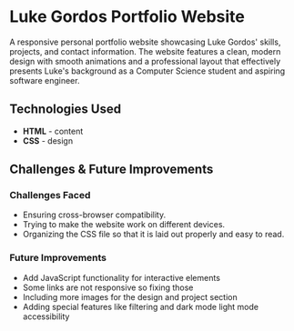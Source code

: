 # **Luke Gordos Portfolio Website**

A responsive personal portfolio website showcasing Luke Gordos' skills, projects, and contact information. The website features a clean, modern design with smooth animations and a professional layout that effectively presents Luke's background as a Computer Science student and aspiring software engineer.

## **Technologies Used**

* **HTML** \- content  
* **CSS** \- design

## **Challenges & Future Improvements**

### **Challenges Faced**

* Ensuring cross-browser compatibility.  
* Trying to make the website work on different devices.  
* Organizing the CSS file so that it is laid out properly and easy to read.

### **Future Improvements**

* Add JavaScript functionality for interactive elements  
* Some links are not responsive so fixing those  
* Including more images for the design and project section  
* Adding special features like filtering and dark mode light mode accessibility